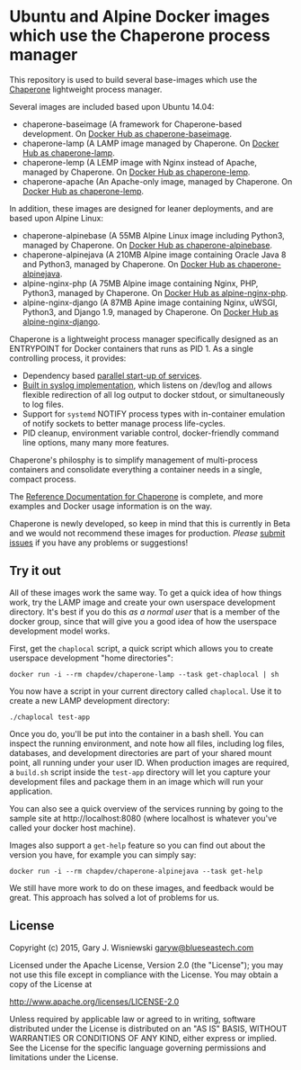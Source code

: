 # Ubuntu and Alpine Docker images which use the Chaperone process manager

This repository is used to build several base-images which use the
[Chaperone](http://garywiz.github.io/chaperone/guide/chap-intro.html) lightweight process manager.

Several images are included based upon Ubuntu 14.04:

 * chaperone-baseimage (A framework for Chaperone-based development.  On
   [Docker Hub as chaperone-baseimage](https://registry.hub.docker.com/u/chapdev/chaperone-baseimage).
 * chaperone-lamp (A LAMP image managed by Chaperone.  On
   [Docker Hub as chaperone-lamp](https://registry.hub.docker.com/u/chapdev/chaperone-lamp).
 * chaperone-lemp (A LEMP image with Nginx instead of Apache, managed by Chaperone.  On
   [Docker Hub as chaperone-lemp](https://registry.hub.docker.com/u/chapdev/chaperone-lemp).
 * chaperone-apache (An Apache-only image, managed by Chaperone.  On
   [Docker Hub as chaperone-lemp](https://registry.hub.docker.com/u/chapdev/chaperone-apache).

In addition, these images are designed for leaner deployments, and are based upon Alpine Linux:

 * chaperone-alpinebase (A 55MB Alpine Linux image including Python3, managed by Chaperone.  On
   [Docker Hub as chaperone-alpinebase](https://registry.hub.docker.com/u/chapdev/chaperone-alpinebase).
 * chaperone-alpinejava (A 210MB Alpine image containing Oracle Java 8 and Python3, managed by Chaperone. On
   [Docker Hub as chaperone-alpinejava](https://registry.hub.docker.com/u/chapdev/chaperone-alpinejava).
 * alpine-nginx-php (A 75MB Alpine image containing Nginx, PHP, Python3, managed by Chaperone. On
   [Docker Hub as alpine-nginx-php](https://registry.hub.docker.com/u/chapdev/alpine-nginx-php).
 * alpine-nginx-django (A 87MB Apine image containing Nginx, uWSGI, Python3, and Django 1.9, managed by Chaperone. On
   [Docker Hub as alpine-nginx-django](https://registry.hub.docker.com/u/chapdev/alpine-nginx-django).
   
Chaperone is a lightweight process manager specifically designed as an ENTRYPOINT for Docker containers that runs as PID 1.
As a single controlling process, it provides:

  * Dependency based [parallel start-up of services](http://garywiz.github.io/chaperone/ref/config-service.html).
  * [Built in syslog implementation](http://garywiz.github.io/chaperone/ref/config-logging.html), which listens on /dev/log and allows
    flexible redirection of all log output to docker stdout, or simultaneously
    to log files.
  * Support for ``systemd`` NOTIFY process types with in-container emulation of notify sockets to
	better manage process life-cycles.
  * PID cleanup, environment variable control, docker-friendly command line options, many many more features.

Chaperone's philosphy is to simplify management of multi-process containers and consolidate everything a container needs
in a single, compact process.

The [Reference Documentation for Chaperone](http://garywiz.github.io/chaperone/ref/index.html) is complete, and
more examples and Docker usage information is on the way.

Chaperone is newly developed, so keep in mind that this is currently in Beta and we would not recommend these images
for production.  *Please* [submit issues](https://github.com/garywiz/chaperone-docker/issues) if you have any problems or suggestions!

## Try it out

All of these images work the same way.  To get a quick idea of how things work, try the LAMP image and create your own 
userspace development directory.  It's best if you do this *as a normal user* that is a member of the docker group, since 
that will give you a good idea of how the userspace development model works.

First, get the `chaplocal` script, a quick script which allows you to create userspace development "home directories":

    docker run -i --rm chapdev/chaperone-lamp --task get-chaplocal | sh

You now have a script in your current directory called ``chaplocal``.
Use it to create a new LAMP development directory:

    ./chaplocal test-app

Once you do, you'll be put into the container in a bash shell.  You can inspect the running environment,
and note how all files, including log files, databases, and development directories are part of your
shared mount point, all running under your user ID.   When production images are required, a
`build.sh` script inside the `test-app` directory will let you capture your development files
and package them in an image which will run your application.

You can also see a quick overview of the services running by going to the sample site at http://localhost:8080
(where localhost is whatever you've called your docker host machine).

Images also support a `get-help` feature so you can find out about the version you have, for example
you can simply say:

    docker run -i --rm chapdev/chaperone-alpinejava --task get-help
       
We still have more work to do on these images, and feedback would be great.  This approach
has solved a lot of problems for us.

## License

Copyright (c) 2015, Gary J. Wisniewski <garyw@blueseastech.com>

Licensed under the Apache License, Version 2.0 (the "License");
you may not use this file except in compliance with the License.
You may obtain a copy of the License at

   http://www.apache.org/licenses/LICENSE-2.0

Unless required by applicable law or agreed to in writing, software
distributed under the License is distributed on an "AS IS" BASIS,
WITHOUT WARRANTIES OR CONDITIONS OF ANY KIND, either express or implied.
See the License for the specific language governing permissions and
limitations under the License.
